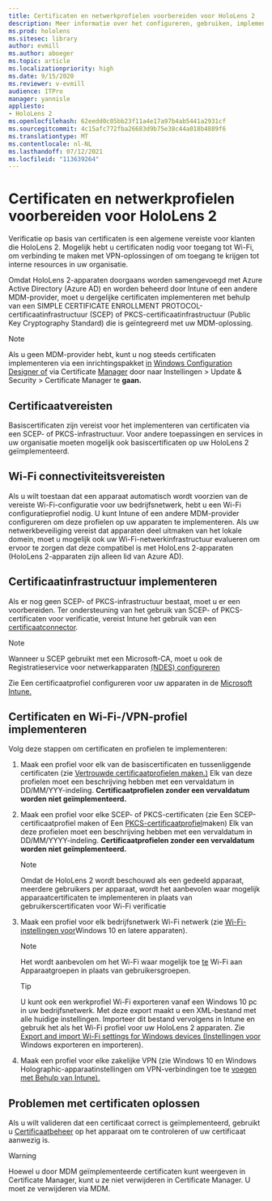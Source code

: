 ```yaml
---
title: Certificaten en netwerkprofielen voorbereiden voor HoloLens 2
description: Meer informatie over het configureren, gebruiken, implementeren en oplossen van problemen met certificaten voor netwerken op HoloLens 2 mixed reality apparaten.
ms.prod: hololens
ms.sitesec: library
author: evmill
ms.author: aboeger
ms.topic: article
ms.localizationpriority: high
ms.date: 9/15/2020
ms.reviewer: v-evmill
audience: ITPro
manager: yannisle
appliesto:
- HoloLens 2
ms.openlocfilehash: 62eedd0c05bb23f11a4e17a97b4ab5441a2931cf
ms.sourcegitcommit: 4c15afc772fba26683d9b75e38c44a018b4889f6
ms.translationtype: MT
ms.contentlocale: nl-NL
ms.lasthandoff: 07/12/2021
ms.locfileid: "113639264"
---
```

# <a name="prepare-certificates-and-network-profiles-for-hololens-2"></a>Certificaten en netwerkprofielen voorbereiden voor HoloLens 2

Verificatie op basis van certificaten is een algemene vereiste voor klanten die HoloLens 2. Mogelijk hebt u certificaten nodig voor toegang tot Wi-Fi, om verbinding te maken met VPN-oplossingen of om toegang te krijgen tot interne resources in uw organisatie.

Omdat HoloLens 2-apparaten doorgaans worden samengevoegd met Azure Active Directory (Azure AD) en worden beheerd door Intune of een andere MDM-provider, moet u dergelijke certificaten implementeren met behulp van een SIMPLE CERTIFICATE ENROLLMENT PROTOCOL-certificaatinfrastructuur (SCEP) of PKCS-certificaatinfrastructuur (Public Key Cryptography Standard) die is geïntegreerd met uw MDM-oplossing. 

>[!NOTE]
> Als u geen MDM-provider hebt, kunt u nog steeds certificaten implementeren via een inrichtingspakket [in](hololens-provisioning.md#steps-for-creating-provisioning-packages) [Windows Configuration Designer of](https://www.microsoft.com/p/windows-configuration-designer/9nblggh4tx22?rtc=1&activetab=pivot:regionofsystemrequirementstab) via Certificate [Manager](certificate-manager.md) door naar Instellingen > Update & Security > Certificate Manager te **gaan.**

## <a name="certificate-requirements"></a>Certificaatvereisten
Basiscertificaten zijn vereist voor het implementeren van certificaten via een SCEP- of PKCS-infrastructuur. Voor andere toepassingen en services in uw organisatie moeten mogelijk ook basiscertificaten op uw HoloLens 2 geïmplementeerd. 

## <a name="wi-fi-connectivity-requirements"></a>Wi-Fi connectiviteitsvereisten
Als u wilt toestaan dat een apparaat automatisch wordt voorzien van de vereiste Wi-Fi-configuratie voor uw bedrijfsnetwerk, hebt u een Wi-Fi configuratieprofiel nodig. U kunt Intune of een andere MDM-provider configureren om deze profielen op uw apparaten te implementeren. Als uw netwerkbeveiliging vereist dat apparaten deel uitmaken van het lokale domein, moet u mogelijk ook uw Wi-Fi-netwerkinfrastructuur evalueren om ervoor te zorgen dat deze compatibel is met HoloLens 2-apparaten (HoloLens 2-apparaten zijn alleen lid van Azure AD).

## <a name="deploy-certificate-infrastructure"></a>Certificaatinfrastructuur implementeren
Als er nog geen SCEP- of PKCS-infrastructuur bestaat, moet u er een voorbereiden. Ter ondersteuning van het gebruik van SCEP- of PKCS-certificaten voor verificatie, vereist Intune het gebruik van een [certificaatconnector](/mem/intune/protect/certificate-connectors).

> [!NOTE]
> Wanneer u SCEP gebruikt met een Microsoft-CA, moet u ook de Registratieservice voor netwerkapparaten [(NDES) configureren](/mem/intune/protect/certificates-scep-configure#set-up-ndes)

Zie Een certificaatprofiel configureren voor uw apparaten in de [Microsoft Intune.](/intune/certificates-configure)

## <a name="deploy-certificates-and-wi-fivpn-profile"></a>Certificaten en Wi-Fi-/VPN-profiel implementeren
Volg deze stappen om certificaten en profielen te implementeren:
1.  Maak een profiel voor elk van de basiscertificaten en tussenliggende certificaten (zie [Vertrouwde certificaatprofielen maken.)](/intune/protect/certificates-configure#create-trusted-certificate-profiles) Elk van deze profielen moet een beschrijving hebben met een vervaldatum in DD/MM/YYY-indeling. **Certificaatprofielen zonder een vervaldatum worden niet geïmplementeerd.**
1.  Maak een profiel voor elke SCEP- of PKCS-certificaten (zie Een SCEP-certificaatprofiel maken of Een [PKCS-certificaatprofiel](/intune/protect/certficates-pfx-configure#create-a-pkcs-certificate-profile)maken) Elk van deze profielen moet een beschrijving hebben met een vervaldatum in DD/MM/YYYY-indeling. **Certificaatprofielen zonder een vervaldatum worden niet geïmplementeerd.**

    > [!NOTE]
    > Omdat de HoloLens 2 wordt beschouwd als een gedeeld apparaat, meerdere gebruikers per apparaat, wordt het aanbevolen waar mogelijk apparaatcertificaten te implementeren in plaats van gebruikerscertificaten voor Wi-Fi verificatie

3.  Maak een profiel voor elk bedrijfsnetwerk Wi-Fi netwerk (zie [Wi-Fi-instellingen voor](/intune/wi-fi-settings-windows)Windows 10 en latere apparaten). 
    > [!NOTE]
    > Het wordt aanbevolen om het Wi-Fi waar mogelijk toe [te](/mem/intune/configuration/device-profile-assign) Wi-Fi aan Apparaatgroepen in plaats van gebruikersgroepen. 

    > [!TIP]
    > U kunt ook een werkprofiel Wi-Fi exporteren vanaf een Windows 10 pc in uw bedrijfsnetwerk. Met deze export maakt u een XML-bestand met alle huidige instellingen. Importeer dit bestand vervolgens in Intune en gebruik het als het Wi-Fi profiel voor uw HoloLens 2 apparaten. Zie [Export and import Wi-Fi settings for Windows devices (Instellingen voor](/mem/intune/configuration/wi-fi-settings-import-windows-8-1) Windows exporteren en importeren).

4.  Maak een profiel voor elke zakelijke VPN (zie Windows 10 en Windows Holographic-apparaatinstellingen om VPN-verbindingen toe te [voegen met Behulp van Intune).](/intune/vpn-settings-windows-10)

## <a name="troubleshooting-certificates"></a>Problemen met certificaten oplossen

Als u wilt valideren dat een certificaat correct is geïmplementeerd, gebruikt u [Certificaatbeheer](certificate-manager.md) op het apparaat om te controleren of uw certificaat aanwezig is.  

>[!WARNING]
> Hoewel u door MDM geïmplementeerde certificaten kunt weergeven in Certificate Manager, kunt u ze niet verwijderen in Certificate Manager. U moet ze verwijderen via MDM.


